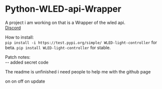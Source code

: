 # Python-WLED-api-Wrapper
A project i am working on that is a Wrapper of the wled api.    
[Discord](https://discord.gg/Df3v3ryWjg)  

How to install:  
`pip install -i https://test.pypi.org/simple/ WLED-light-controller` for beta.
`pip install WLED-light-controller` for stable.

Patch notes:  
-- added secret code

The readme is unfinished i need people to help me with the github page  

on on off on update
